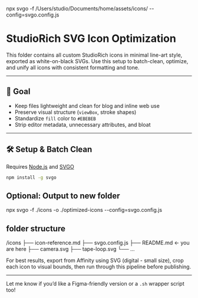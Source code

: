 npx svgo -f /Users/studio/Documents/home/assets/icons/ --config=svgo.config.js



# StudioRich SVG Icon Optimization

This folder contains all custom StudioRich icons in minimal line-art style, exported as white-on-black SVGs. Use this setup to batch-clean, optimize, and unify all icons with consistent formatting and tone.

---

## 🎯 Goal

- Keep files lightweight and clean for blog and inline web use
- Preserve visual structure (`viewBox`, stroke shapes)
- Standardize `fill` color to `#EBEBEB`
- Strip editor metadata, unnecessary attributes, and bloat

---

## 🛠️ Setup & Batch Clean

Requires [Node.js](https://nodejs.org) and [SVGO](https://github.com/svg/svgo)

```bash
npm install -g svgo
```

## Optional: Output to new folder
npx svgo -f ./icons -o ./optimized-icons --config=svgo.config.js

## folder structure
/icons
  ├── icon-reference.md
  ├── svgo.config.js
  ├── README.md ← you are here
  ├── camera.svg
  ├── tape-loop.svg
  └── ...


For best results, export from Affinity using SVG (digital - small size), crop each icon to visual bounds, then run through this pipeline before publishing.

---

Let me know if you’d like a Figma-friendly version or a `.sh` wrapper script too!